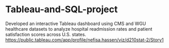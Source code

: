 # Tableau-and-SQL-project
Developed an interactive Tableau dashboard using CMS and WGU healthcare datasets to analyze hospital readmission rates and patient satisfaction scores across U.S. states. https://public.tableau.com/app/profile/nefisa.hassen/viz/d210stat-2/Story1 
